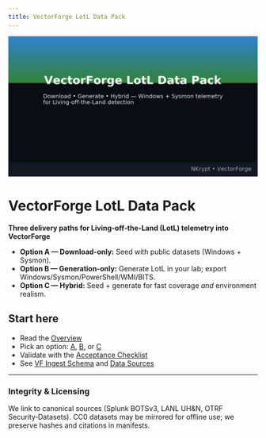 ```yaml
---
title: VectorForge LotL Data Pack
---
```


![VectorForge LotL Data Pack](../assets/cover.png)

# VectorForge LotL Data Pack

**Three delivery paths for Living‑off‑the‑Land (LotL) telemetry into VectorForge**

- **Option A — Download-only:** Seed with public datasets (Windows + Sysmon).
- **Option B — Generation-only:** Generate LotL in your lab; export Windows/Sysmon/PowerShell/WMI/BITS.
- **Option C — Hybrid:** Seed + generate for fast coverage *and* environment realism.

## Start here
- Read the [Overview](00-overview.md)
- Pick an option: [A](optionA-download-only.md), [B](optionB-generation-only.md), or [C](optionC-hybrid.md)
- Validate with the [Acceptance Checklist](acceptance-checklist.md)
- See [VF Ingest Schema](vf-schema.md) and [Data Sources](data-sources.md)

---

### Integrity & Licensing
We link to canonical sources (Splunk BOTSv3, LANL UH&N, OTRF Security‑Datasets). CC0 datasets may be mirrored for offline use; we preserve hashes and citations in manifests.
